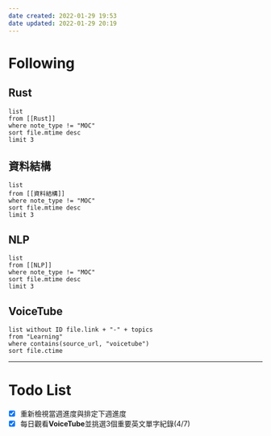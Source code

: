 ```yaml
---
date created: 2022-01-29 19:53
date updated: 2022-01-29 20:19
---
```


# Following

## Rust

```dataview
list
from [[Rust]]
where note_type != "MOC"
sort file.mtime desc
limit 3
```

## 資料結構

```dataview
list
from [[資料結構]]
where note_type != "MOC"
sort file.mtime desc
limit 3
```

## NLP

```dataview
list
from [[NLP]]
where note_type != "MOC"
sort file.mtime desc
limit 3
```

## VoiceTube

```dataview
list without ID file.link + "-" + topics
from "Learning"
where contains(source_url, "voicetube")
sort file.ctime
```

---

# Todo List

- [x] 重新檢視當週進度與排定下週進度
- [x] 每日觀看**VoiceTube**並挑選3個重要英文單字紀錄(4/7)
